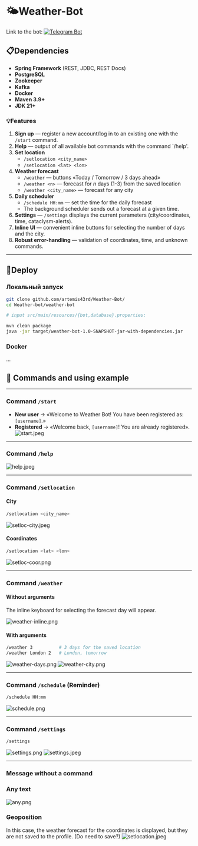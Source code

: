# 🌤️Weather-Bot

Link to the bot:
[![Telegram Bot](https://img.shields.io/badge/Telegram-Try%20it-blue)](https://t.me/weather_java25_bot)

## 📋Dependencies
 - **Spring Framework** (REST, JDBC, REST Docs)
 - **PostgreSQL**
 - **Zookeeper**
 - **Kafka**
 - **Docker**
 - **Maven 3.9+**
 - **JDK 21+**

### 💡Features
1. **Sign up** — register a new account/log in to an existing one with the `/start` command.
2. **Help** — output of all available bot commands with the command `/help'.
3. **Set location**
   - `/setlocation <city_name>`
   - `/setlocation <lat> <lon>`
4. **Weather forecast**
   - `/weather` — buttons «Today / Tomorrow / 3 days ahead»
   - `/weather <n>` — forecast for *n* days (1-3) from the saved location
   - `/weather <city_name>` — forecast for any city
5. **Daily scheduler**
   - `/schedule HH:mm` — set the time for the daily forecast
   - The background scheduler sends out a forecast at a given time.
6. **Settings** — `/settings` displays the current parameters (city/coordinates, time, cataclysm-alerts).
7. **Inline UI** — convenient inline buttons for selecting the number of days and the city.
8. **Robust error-handling** — validation of coordinates, time, and unknown commands.

---

## 🚀Deploy

### Локальный запуск

```bash
git clone github.com/artemis43rd/Weather-Bot/
cd Weather-bot/weather-bot

# input src/main/resources/{bot,database}.properties:

mvn clean package
java -jar target/weather-bot-1.0-SNAPSHOT-jar-with-dependencies.jar
```
### Docker
...

## 🎯 Commands and using example

---

### Command `/start`
- **New user** → «Welcome to Weather Bot! You have been registered as: `[username]`.»
- **Registered** → «Welcome back, `[username]`! You are already registered».
![start.jpeg](img/start.jpeg)

---

### Command `/help`
![help.jpeg](img/help.jpeg)

---

### Command `/setlocation`

####  City
```bash
/setlocation <city_name>
```
![setloc-city.jpeg](img/setloc-city.jpeg)

####  Coordinates
```bash
/setlocation <lat> <lon>
```
![setloc-coor.png](img/setloc-coor.png)

---

### Command `/weather`
#### Without arguments
The inline keyboard for selecting the forecast day will appear.

![weather-inline.png](img/weather-inline.png)

#### With arguments
```bash
/weather 3          # 3 days for the saved location
/weather London 2   # London, tomorrow
```
![weather-days.png](img/weather-days.png)
![weather-city.png](img/weather-city.png)

---

### Command `/schedule` (Reminder)
```bash
/schedule HH:mm
```
![schedule.png](img/schedule.png)

---

### Command `/settings`
```bash
/settings
```
![settings.png](img/settings.png)
![settings.jpeg](img/settings.jpeg)

---

### Message without a command
### Any text
![any.png](img/any.png)

### Geoposition
In this case, the weather forecast for the coordinates is displayed, but they are not saved to the profile.
(Do need to save?)
![setlocation.jpeg](img/setlocation.jpeg)